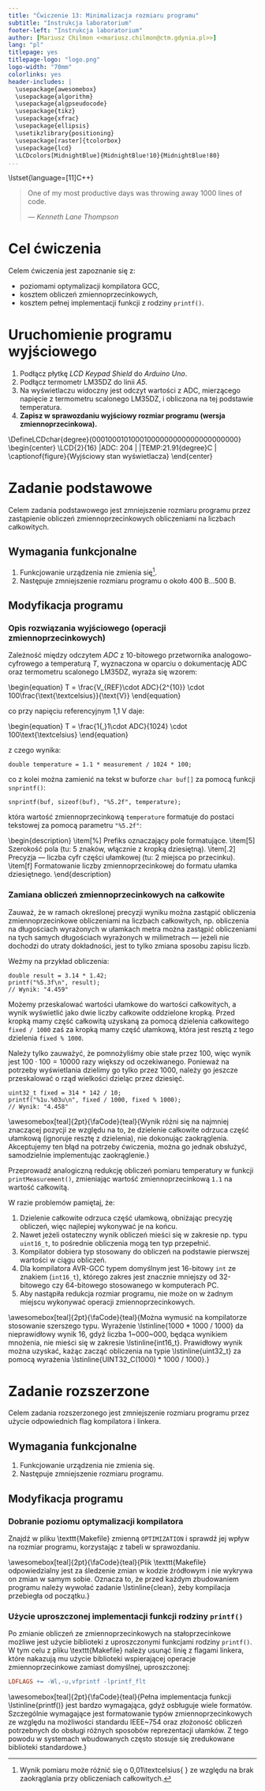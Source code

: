 ```yaml
---
title: "Ćwiczenie 13: Minimalizacja rozmiaru programu"
subtitle: "Instrukcja laboratorium"
footer-left: "Instrukcja laboratorium"
author: [Mariusz Chilmon <<mariusz.chilmon@ctm.gdynia.pl>>]
lang: "pl"
titlepage: yes
titlepage-logo: "logo.png"
logo-width: "70mm"
colorlinks: yes
header-includes: |
  \usepackage{awesomebox}
  \usepackage{algorithm}
  \usepackage{algpseudocode}
  \usepackage{tikz}
  \usepackage{xfrac}
  \usepackage{ellipsis}
  \usetikzlibrary{positioning}
  \usepackage[raster]{tcolorbox}
  \usepackage{lcd}
  \LCDcolors[MidnightBlue]{MidnightBlue!10}{MidnightBlue!80}
...
```


\lstset{language=[11]C++}

> One of my most productive days was throwing away 1000 lines of code.
>
> — _Kenneth Lane Thompson_

# Cel ćwiczenia

Celem ćwiczenia jest zapoznanie się z:

* poziomami optymalizacji kompilatora GCC,
* kosztem obliczeń zmiennoprzecinkowych,
* kosztem pełnej implementacji funkcji z rodziny `printf()`.

# Uruchomienie programu wyjściowego

1. Podłącz płytkę _LCD Keypad Shield_ do _Arduino Uno_.
1. Podłącz termometr LM35DZ do linii _A5_.
1. Na wyświetlaczu widoczny jest odczyt wartości z ADC, mierzącego napięcie z termometru scalonego LM35DZ, i obliczona na tej podstawie temperatura.
1. **Zapisz w sprawozdaniu wyjściowy rozmiar programu (wersja zmiennoprzecinkowa).**

\DefineLCDchar{degree}{00010001010001000000000000000000000}
\begin{center}
\LCD{2}{16}
    |ADC: 204        |
    |TEMP:21.91{degree}C    |
\captionof{figure}{Wyjściowy stan wyświetlacza}
\end{center}

# Zadanie podstawowe

Celem zadania podstawowego jest zmniejszenie rozmiaru programu przez zastąpienie obliczeń zmiennoprzecinkowych obliczeniami na liczbach całkowitych. 

## Wymagania funkcjonalne

1. Funkcjowanie urządzenia nie zmienia się[^1].
1. Następuje zmniejszenie rozmiaru programu o około 400&nbsp;B…500&nbsp;B.

[^1]: Wynik pomiaru może różnić się o 0,01\textcelsius{ } ze względu na brak zaokrąglania przy obliczeniach całkowitych.

## Modyfikacja programu

### Opis rozwiązania wyjściowego (operacji zmiennoprzecinkowych)

Zależność między odczytem $ADC$ z 10-bitowego przetwornika analogowo-cyfrowego a&nbsp;temperaturą&nbsp;$T$, wyznaczona w&nbsp;oparciu o&nbsp;dokumentację ADC oraz termometru scalonego LM35DZ, wyraża się wzorem:

\begin{equation}
T = \frac{V_{REF}\cdot ADC}{2^{10}} \cdot 100\frac{\text{\textcelsius}}{\text{V}}
\end{equation}

co przy napięciu referencyjnym 1,1&nbsp;V daje:

\begin{equation}
T = \frac{1{,}1\cdot ADC}{1024} \cdot 100\text{\textcelsius}
\end{equation}

z czego wynika:

```
double temperature = 1.1 * measurement / 1024 * 100;
```

co z kolei można zamienić na tekst w buforze `char buf[]` za pomocą funkcji `snprintf()`:

```
snprintf(buf, sizeof(buf), "%5.2f", temperature);
```

która wartość zmiennoprzecinkową `temperature` formatuje do postaci tekstowej za pomocą parametru `"%5.2f"`:

\begin{description}
\item[\%]
Prefiks oznaczający pole formatujące.
\item[5]
Szerokość pola (tu: 5 znaków, włącznie z kropką dziesiętną).
\item[.2]
Precyzja — liczba cyfr części ułamkowej (tu: 2 miejsca po przecinku).
\item[f]
Formatowanie liczby zmiennoprzecinkowej do formatu ułamka dziesiętnego.
\end{description}

### Zamiana obliczeń zmiennoprzecinkowych na całkowite

Zauważ, że w ramach określonej precyzji wyniku można zastąpić obliczenia zmiennoprzecinkowe obliczeniami na liczbach całkowitych, np. obliczenia na długościach wyrażonych w ułamkach metra można zastąpić obliczeniami na tych samych długościach wyrażonych w milimetrach — jeżeli nie dochodzi do utraty dokładności, jest to tylko zmiana sposobu zapisu liczb.

Weźmy na przykład obliczenia:
 
```
double result = 3.14 * 1.42;
printf("%5.3f\n", result);
// Wynik: "4.459"
```

Możemy przeskalować wartości ułamkowe do wartości całkowitych, a wynik wyświetlić jako dwie liczby całkowite oddzielone kropką. Przed kropką mamy część całkowitą uzyskaną za pomocą dzielenia całkowitego `fixed / 1000` zaś za kropką mamy część ułamkową, która jest resztą z tego dzielenia `fixed % 1000`.

Należy tylko zauważyć, że pomnożyliśmy obie stałe przez 100, więc wynik jest $100 \cdot 100 = 10000$ razy większy od oczekiwanego. Ponieważ na potrzeby wyświetlania dzielimy go tylko przez 1000, należy go jeszcze przeskalować o rząd wielkości dzieląc przez dziesięć.

```
uint32_t fixed = 314 * 142 / 10;
printf("%1u.%03u\n", fixed / 1000, fixed % 1000);
// Wynik: "4.458"
```

\awesomebox[teal]{2pt}{\faCode}{teal}{Wynik różni się na najmniej znaczącej pozycji ze względu na to, że dzielenie całkowite odrzuca część ułamkową (ignoruje resztę z dzielenia), nie dokonując zaokrąglenia. Akceptujemy ten błąd na potrzeby ćwiczenia, można go jednak obsłużyć, samodzielnie implementując zaokrąglenie.}

Przeprowadź analogiczną redukcję obliczeń pomiaru temperatury w funkcji `printMeasurement()`, zmieniając wartość zmiennoprzecinkową `1.1` na wartość całkowitą.

W razie problemów pamiętaj, że:

1. Dzielenie całkowite odrzuca część ułamkową, obniżając precyzję obliczeń, więc najlepiej wykonywać je na końcu.
1. Nawet jeżeli ostateczny wynik obliczeń mieści się w zakresie np. typu `uint16_t`, to pośrednie obliczenia mogą ten typ przepełnić.
1. Kompilator dobiera typ stosowany do obliczeń na podstawie pierwszej wartości w ciągu obliczeń.
1. Dla kompilatora AVR-GCC typem domyślnym jest 16-bitowy `int` ze znakiem (`int16_t`), którego zakres jest znacznie mniejszy od 32-bitowego czy 64-bitowego stosowanego w komputerach PC.
1. Aby nastąpiła redukcja rozmiar programu, nie może on w żadnym miejscu wykonywać operacji zmiennoprzecinkowych.

\awesomebox[teal]{2pt}{\faCode}{teal}{Można wymusić na kompilatorze stosowanie szerszego typu. Wyrażenie \lstinline{1000 * 1000 / 1000} da nieprawidłowy wynik 16, gdyż liczba 1~000~000, będąca wynikiem mnożenia, nie mieści się w zakresie \lstinline{int16_t}. Prawidłowy wynik można uzyskać, każąc zacząć obliczenia na typie \lstinline{uint32_t} za pomocą wyrażenia \lstinline{UINT32_C(1000) * 1000 / 1000}.}

# Zadanie rozszerzone

Celem zadania rozszerzonego jest zmniejszenie rozmiaru programu przez użycie odpowiednich flag kompilatora i linkera.

## Wymagania funkcjonalne

1. Funkcjowanie urządzenia nie zmienia się.
1. Następuje zmniejszenie rozmiaru programu.

## Modyfikacja programu

### Dobranie poziomu optymalizacji kompilatora

Znajdź w pliku \texttt{Makefile} zmienną `OPTIMIZATION` i sprawdź jej wpływ na rozmiar programu, korzystając z tabeli w sprawozdaniu.

\awesomebox[teal]{2pt}{\faCode}{teal}{Plik \texttt{Makefile} odpowiedzialny jest za śledzenie zmian w kodzie źródłowym i nie wykrywa on zmian w samym sobie. Oznacza to, że przed każdym zbudowaniem programu należy wywołać zadanie \lstinline{clean}, żeby kompilacja przebiegła od początku.}

### Użycie uproszczonej implementacji funkcji rodziny `printf()`

Po zmianie obliczeń ze zmiennoprzecinkowych na stałoprzecinkowe możliwe jest użycie biblioteki z uproszczonymi funkcjami rodziny `printf()`. W tym celu z pliku \texttt{Makefile} należy usunąć linię z&nbsp;flagami linkera, które nakazują mu użycie biblioteki wspierającej operacje zmiennoprzecinkowe zamiast domyślnej, uproszczonej:

```Makefile
LDFLAGS += -Wl,-u,vfprintf -lprintf_flt
```

\awesomebox[teal]{2pt}{\faCode}{teal}{Pełna implementacja funkcji \lstinline{printf()} jest bardzo wymagająca, gdyż osbługuje wiele formatów. Szczególnie wymagające jest formatowanie typów zmiennoprzecinkowych ze względu na możliwości standardu IEEE~754 oraz złożoność obliczeń potrzebnych do obsługi różnych sposobów reprezentacji ułamków. Z tego powodu w systemach wbudowanych często stosuje się zredukowane biblioteki standardowe.}

